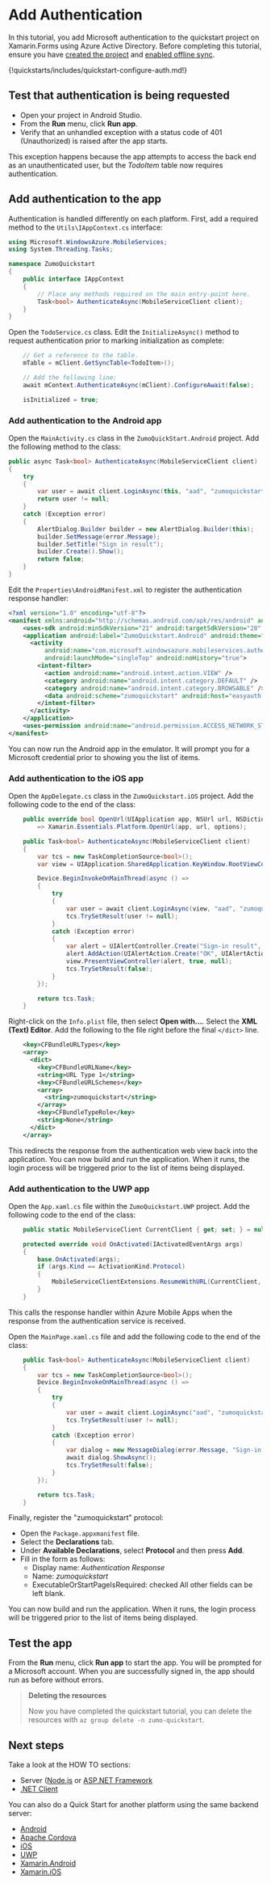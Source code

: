 # Add Authentication

In this tutorial, you add Microsoft authentication to the quickstart project on Xamarin.Forms using Azure Active Directory. Before completing this tutorial, ensure you have [created the project](./index.md) and [enabled offline sync](./offline.md).

{!quickstarts/includes/quickstart-configure-auth.md!}

## Test that authentication is being requested

* Open your project in Android Studio. 
* From the **Run** menu, click **Run app**.
* Verify that an unhandled exception with a status code of 401 (Unauthorized) is raised after the app starts.

This exception happens because the app attempts to access the back end as an unauthenticated user, but the *TodoItem* table now requires authentication.

## Add authentication to the app

Authentication is handled differently on each platform.   First, add a required method to the `Utils\IAppContext.cs` interface:

``` csharp
using Microsoft.WindowsAzure.MobileServices;
using System.Threading.Tasks;

namespace ZumoQuickstart
{
    public interface IAppContext
    {
        // Place any methods required on the main entry-point here.
        Task<bool> AuthenticateAsync(MobileServiceClient client);
    }
}
```

Open the `TodoService.cs` class.  Edit the `InitializeAsync()` method to request authentication prior to marking initialization as complete:

``` csharp linenums="67"
    // Get a reference to the table.
    mTable = mClient.GetSyncTable<TodoItem>();

    // Add the following line:
    await mContext.AuthenticateAsync(mClient).ConfigureAwait(false);

    isInitialized = true;
```

### Add authentication to the Android app

Open the `MainActivity.cs` class in the `ZumoQuickStart.Android` project.  Add the following method to the class:

``` csharp linenums="35"
public async Task<bool> AuthenticateAsync(MobileServiceClient client)
{
    try
    {
        var user = await client.LoginAsync(this, "aad", "zumoquickstart").ConfigureAwait(false);
        return user != null;
    }
    catch (Exception error)
    {
        AlertDialog.Builder builder = new AlertDialog.Builder(this);
        builder.SetMessage(error.Message);
        builder.SetTitle("Sign in result");
        builder.Create().Show();
        return false;
    }
}
```

Edit the `Properties\AndroidManifest.xml` to register the authentication response handler:

``` xml
<?xml version="1.0" encoding="utf-8"?>
<manifest xmlns:android="http://schemas.android.com/apk/res/android" android:versionCode="1" android:versionName="1.0" package="com.companyname.zumoquickstart">
    <uses-sdk android:minSdkVersion="21" android:targetSdkVersion="28" />
    <application android:label="ZumoQuickstart.Android" android:theme="@style/MainTheme">
      <activity
          android:name="com.microsoft.windowsazure.mobileservices.authentication.RedirectUrlActivity"
          android:launchMode="singleTop" android:noHistory="true">
        <intent-filter>
          <action android:name="android.intent.action.VIEW" />
          <category android:name="android.intent.category.DEFAULT" />
          <category android:name="android.intent.category.BROWSABLE" />
          <data android:scheme="zumoquickstart" android:host="easyauth.callback" />
        </intent-filter>
      </activity>      
    </application>
    <uses-permission android:name="android.permission.ACCESS_NETWORK_STATE" />
</manifest>
```

You can now run the Android app in the emulator.  It will prompt you for a Microsoft credential prior to showing you the list of items.

### Add authentication to the iOS app

Open the `AppDelegate.cs` class in the `ZumoQuickstart.iOS` project.  Add the following code to the end of the class:

``` csharp linenums="38"
    public override bool OpenUrl(UIApplication app, NSUrl url, NSDictionary options)
        => Xamarin.Essentials.Platform.OpenUrl(app, url, options);

    public Task<bool> AuthenticateAsync(MobileServiceClient client)
    {
        var tcs = new TaskCompletionSource<bool>();
        var view = UIApplication.SharedApplication.KeyWindow.RootViewController;

        Device.BeginInvokeOnMainThread(async () =>
        {
            try
            {
                var user = await client.LoginAsync(view, "aad", "zumoquickstart");
                tcs.TrySetResult(user != null);
            }
            catch (Exception error)
            {
                var alert = UIAlertController.Create("Sign-in result", error.Message, UIAlertControllerStyle.Alert);
                alert.AddAction(UIAlertAction.Create("OK", UIAlertActionStyle.Default, null));
                view.PresentViewController(alert, true, null);
                tcs.TrySetResult(false);
            }
        });

        return tcs.Task;
    }
```

Right-click on the `Info.plist` file, then select **Open with...**.  Select the **XML (Text) Editor**.  Add the following to the file right before the final `</dict>` line.

``` xml
    <key>CFBundleURLTypes</key>
    <array>
      <dict>
        <key>CFBundleURLName</key>
        <string>URL Type 1</string>
        <key>CFBundleURLSchemes</key>
        <array>
          <string>zumoquickstart</string>
        </array>
        <key>CFBundleTypeRole</key>
        <string>None</string>
      </dict>
    </array>
```

This redirects the response from the authentication web view back into the application.  You can now build and run the application.  When it runs, the login process will be triggered prior to the list of items being displayed.

### Add authentication to the UWP app

Open the `App.xaml.cs` file within the `ZumoQuickstart.UWP` project.  Add the following code to the end of the class:

``` csharp linenums="97"
    public static MobileServiceClient CurrentClient { get; set; } = null;

    protected override void OnActivated(IActivatedEventArgs args)
    {
        base.OnActivated(args);
        if (args.Kind == ActivationKind.Protocol)
        {
            MobileServiceClientExtensions.ResumeWithURL(CurrentClient, (args as ProtocolActivatedEventArgs).Uri);
        }
    }
```

This calls the response handler within Azure Mobile Apps when the response from the authentication service is received.

Open the `MainPage.xaml.cs` file and add the following code to the end of the class:

``` csharp linenums="18"
    public Task<bool> AuthenticateAsync(MobileServiceClient client)
    {
        var tcs = new TaskCompletionSource<bool>();
        Device.BeginInvokeOnMainThread(async () =>
        {
            try
            {
                var user = await client.LoginAsync("aad", "zumoquickstart");
                tcs.TrySetResult(user != null);
            }
            catch (Exception error)
            {
                var dialog = new MessageDialog(error.Message, "Sign-in error");
                await dialog.ShowAsync();
                tcs.TrySetResult(false);
            }
        });

        return tcs.Task;
    }
```

Finally, register the "zumoquickstart" protocol:

* Open the `Package.appxmanifest` file.
* Select the **Declarations** tab.
* Under **Available Declarations**, select **Protocol** and then press **Add**.
* Fill in the form as follows:
    * Display name: _Authentication Response_
    * Name: _zumoquickstart_
    * ExecutableOrStartPageIsRequired: checked
  All other fields can be left blank.

You can now build and run the application.  When it runs, the login process will be triggered prior to the list of items being displayed.

## Test the app

From the **Run** menu, click **Run app** to start the app.  You will be prompted for a Microsoft account.  When you are successfully signed in, the app should run as before without errors.

> **Deleting the resources**
>
> Now you have completed the quickstart tutorial, you can delete the resources with `az group delete -n zumo-quickstart`.

## Next steps

Take a look at the HOW TO sections:

* Server ([Node.js](../../howto/server/nodejs.md) or [ASP.NET Framework](../../howto/server/dotnet-framework.md)
* [.NET Client](../../howto/client/dotnet.md)

You can also do a Quick Start for another platform using the same backend server:

* [Android](../android/index.md)
* [Apache Cordova](../cordova/index.md)
* [iOS](../ios/index.md)
* [UWP](../uwp/index.md)
* [Xamarin.Android](../xamarin-android/index.md)
* [Xamarin.iOS](../xamarin-ios/index.md)
